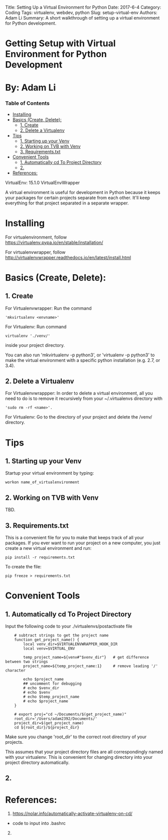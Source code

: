 Title: Setting Up a Virtual Environment for Python
Date: 2017-6-4
Category: Coding
Tags: virtualenv, webdev, python
Slug: setup-virtual-env
Authors: Adam Li
Summary: A short walkthrough of setting up a virtual environment for Python development.

# Getting Setup with Virtual Environment for Python Development
# By: Adam Li

### Table of Contents
<!-- MarkdownTOC autolink="true" bracket="round" -->

- [Installing](#installing)
- [Basics \(Create, Delete\):](#basics-create-delete)
    - [1. Create](#1-create)
    - [2. Delete a Virtualenv](#2-delete-a-virtualenv)
- [Tips](#tips)
    - [1. Starting up your Venv](#1-starting-up-your-venv)
    - [2. Working on TVB with Venv](#2-working-on-tvb-with-venv)
    - [3. Requirements.txt](#3-requirementstxt)
- [Convenient Tools](#convenient-tools)
    - [1. Automatically cd To Project Directory](#1-automatically-cd-to-project-directory)
    - [2.](#2)
- [References:](#references)

<!-- /MarkdownTOC -->

VirtualEnv: 15.1.0
VirtualEnvWrapper

A virtual environment is useful for development in Python because it keeps your packages for certain projects separate from each other. It'll keep everything for that project separated in a separate wrapper.

# Installing
For virtualenvironment, follow https://virtualenv.pypa.io/en/stable/installation/

For virtualenvwrapper, follow http://virtualenvwrapper.readthedocs.io/en/latest/install.html

# Basics (Create, Delete):
## 1. Create

For Virtualenvwrapper: Run the command 

    'mkvirtualenv <envname>'

For Virtualenv: Run command 

    virtualenv './venv/' 

inside your project directory.

You can also run 'mkvirtualenv -p python3', or 'virtualenv -p python3' to make the virtual environment with a specific python installation (e.g. 2.7, or 3.4).

## 2. Delete a Virtualenv

For Virtualenvwrappper: In order to delete a virtual environment, all you need to do is to remove it recursively from your ~/.virtualenvs directory with    
    
    'sudo rm -rf <name>'.

For Virtualenv: Go to the directory of your project and delete the /venv/ directory.

# Tips
## 1. Starting up your Venv
Startup your virtual environment by typing:

    workon name_of_virtualenvironment

## 2. Working on TVB with Venv
TBD.

## 3. Requirements.txt
This is a convenient file for you to make that keeps track of all your packages. If you ever want to run your project on a new computer, you just create a new virtual environment and run:

    pip install -r requirements.txt

To create the file:

    pip freeze > requirements.txt

# Convenient Tools
## 1. Automatically cd To Project Directory
Input the following code to your ./virtualenvs/postactivate file

        # subtract strings to get the project name
        function get_project_name() {
            local venv_dir=$VIRTUALENVWRAPPER_HOOK_DIR
            local venv=$VIRTUAL_ENV

            temp_project_name=${venv#"$venv_dir"}   # get difference between two strings
            project_name=${temp_project_name:1}     # remove leading '/' character

            echo $project_name
            ## uncomment for debugging
            # echo $venv_dir
            # echo $venv
            # echo $temp_project_name
            # echo $project_name
        }

        # export proj="cd ~/Documents/$(get_project_name)"
        root_dir='/Users/adam2392/Documents/'
        project_dir=$(get_project_name)
        cd ${root_dir}/${project_dir}

Make sure you change 'root_dir' to the correct root directory of your projects. 

This assumes that your project directory files are all correspondingly named with your virtualenv. This is convenient for changing directory into your project directory automatically.

## 2. 


# References:
1. https://nolar.info/automatically-activate-virtualenv-on-cd/
- code to input into .bashrc
2. 